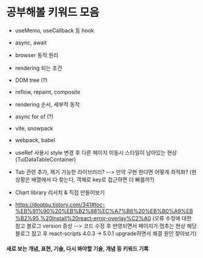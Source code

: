 # 공부해볼 키워드 모음

- useMemo, useCallback 등 hook
- async, await
- browser 동작 원리
- rendering 되는 조건
- DOM tree (?)
- reflow, repaint, composite
- rendering 순서, 세부적 동작
- async for of (?)
- vite, snowpack
- webpack, babel
- useRef 사용시 style 변경 후 다른 페이지 이동시 스타일이 남아있는 현상 (TuiDataTableContainer)
- Tab 관련 추가, 제거 가능한 라이브러리? --> 만약 구현 한다면 어떻게 최적화? (현 상황은 배열에서 다 찾는다, 객체로 key로 접근하면 더 빠를까?)
- Chart library 리서치 & 직접 만들어보기

- https://doqtqu.tistory.com/341#toc-%EB%91%90%20%EB%B2%88%EC%A7%B8%20%EB%B0%A9%EB%B2%95,%20Install%20react-error-overlay%C2%A0 (오류 수정에 대한 참고 블로그 version 증상 --> 코드 수정 후 반영되면서 페이지가 멈추는 현상 해당 블로그 참고 후 react-scripts 4.0.3 -> 5.0.1 upgrade하면서 해결 원인 찾아보기)

#### 새로 보는 개념, 표현, 기술, 다시 봐야할 기술, 개념 등 키워드 기록

[//]: # (# Getting Started with Create React App)

[//]: # ()

[//]: # (This project was bootstrapped with [Create React App]&#40;https://github.com/facebook/create-react-app&#41;.)

[//]: # ()

[//]: # (## Available Scripts)

[//]: # ()

[//]: # (In the project directory, you can run:)

[//]: # ()

[//]: # (### `npm start`)

[//]: # ()

[//]: # (Runs the app in the development mode.)

[//]: # (Open [http://localhost:3000]&#40;http://localhost:3000&#41; to view it in your browser.)

[//]: # ()

[//]: # (The page will reload when you make changes.)

[//]: # (You may also see any lint errors in the console.)

[//]: # ()

[//]: # (### `npm test`)

[//]: # ()

[//]: # (Launches the test runner in the interactive watch mode.)

[//]: # (See the section about [running tests]&#40;https://facebook.github.io/create-react-app/docs/running-tests&#41; for more information.)

[//]: # ()

[//]: # (### `npm run build`)

[//]: # ()

[//]: # (Builds the app for production to the `build` folder.)

[//]: # (It correctly bundles React in production mode and optimizes the build for the best performance.)

[//]: # ()

[//]: # (The build is minified and the filenames include the hashes.)

[//]: # (Your app is ready to be deployed!)

[//]: # ()

[//]: # (See the section about [deployment]&#40;https://facebook.github.io/create-react-app/docs/deployment&#41; for more information.)

[//]: # ()

[//]: # (### `npm run eject`)

[//]: # ()

[//]: # (**Note: this is a one-way operation. Once you `eject`, you can't go back!**)

[//]: # ()

[//]: # (If you aren't satisfied with the build tool and configuration choices, you can `eject` at any time. This command will remove the single build dependency from your project.)

[//]: # ()

[//]: # (Instead, it will copy all the configuration files and the transitive dependencies &#40;webpack, Babel, ESLint, etc&#41; right into your project so you have full control over them. All of the commands except `eject` will still work, but they will point to the copied scripts so you can tweak them. At this point you're on your own.)

[//]: # ()

[//]: # (You don't have to ever use `eject`. The curated feature set is suitable for small and middle deployments, and you shouldn't feel obligated to use this feature. However we understand that this tool wouldn't be useful if you couldn't customize it when you are ready for it.)

[//]: # ()

[//]: # (## Learn More)

[//]: # ()

[//]: # (You can learn more in the [Create React App documentation]&#40;https://facebook.github.io/create-react-app/docs/getting-started&#41;.)

[//]: # ()

[//]: # (To learn React, check out the [React documentation]&#40;https://reactjs.org/&#41;.)

[//]: # ()

[//]: # (### Code Splitting)

[//]: # ()

[//]: # (This section has moved here: [https://facebook.github.io/create-react-app/docs/code-splitting]&#40;https://facebook.github.io/create-react-app/docs/code-splitting&#41;)

[//]: # ()

[//]: # (### Analyzing the Bundle Size)

[//]: # ()

[//]: # (This section has moved here: [https://facebook.github.io/create-react-app/docs/analyzing-the-bundle-size]&#40;https://facebook.github.io/create-react-app/docs/analyzing-the-bundle-size&#41;)

[//]: # ()

[//]: # (### Making a Progressive Web App)

[//]: # ()

[//]: # (This section has moved here: [https://facebook.github.io/create-react-app/docs/making-a-progressive-web-app]&#40;https://facebook.github.io/create-react-app/docs/making-a-progressive-web-app&#41;)

[//]: # ()

[//]: # (### Advanced Configuration)

[//]: # ()

[//]: # (This section has moved here: [https://facebook.github.io/create-react-app/docs/advanced-configuration]&#40;https://facebook.github.io/create-react-app/docs/advanced-configuration&#41;)

[//]: # ()

[//]: # (### Deployment)

[//]: # ()

[//]: # (This section has moved here: [https://facebook.github.io/create-react-app/docs/deployment]&#40;https://facebook.github.io/create-react-app/docs/deployment&#41;)

[//]: # ()

[//]: # (### `npm run build` fails to minify)

[//]: # ()

[//]: # (This section has moved here: [https://facebook.github.io/create-react-app/docs/troubleshooting#npm-run-build-fails-to-minify]&#40;https://facebook.github.io/create-react-app/docs/troubleshooting#npm-run-build-fails-to-minify&#41;)
